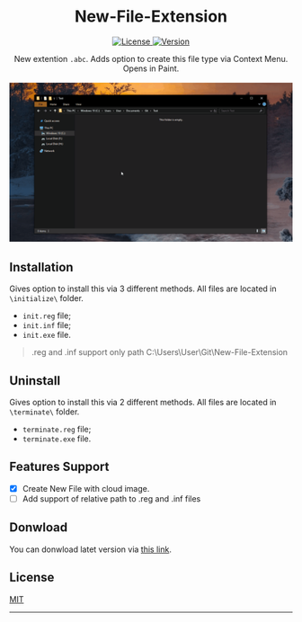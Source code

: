 <h1 align="center">
  New-File-Extension
</h1>

<p align ="center">
  <a href="LICENSE">
    <img src="https://img.shields.io/badge/license-MIT-green" alt="License">
  </a>
  <a href="https://github.com/1N0Name/New-File-Extension/releases/latest">
    <img src="https://img.shields.io/badge/version-v1.0.0-blue" alt="Version">
  </a>
</p>

<p align="center">
  New extention <code>.abc</code>. Adds option to create this file type via Context Menu. Opens in Paint. <br/><br/>
  <img src="/resources/example.gif">
</p>

## Installation
Gives option to install this via 3 different methods. All files are located in `\initialize\` folder.
* `init.reg` file;
* `init.inf` file;
* `init.exe` file.
> .reg and .inf support only path C:\\Users\\User\\Git\\New-File-Extension

## Uninstall
Gives option to install this via 2 different methods. All files are located in `\terminate\` folder.
* `terminate.reg` file;
* `terminate.exe` file.

## Features Support
- [x] Create New File with cloud image.
- [ ] Add support of relative path to .reg and .inf files

## Donwload
You can donwload latet version via [this link](https://github.com/1N0Name/New-File-Extension/releases/latest).

## License
[MIT](LICENSE)

<hr/>
